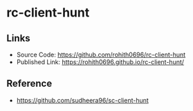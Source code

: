 # rc-client-hunt

## Links
- Source Code: https://github.com/rohith0696/rc-client-hunt
- Published Link: https://rohith0696.github.io/rc-client-hunt/

## Reference
- https://github.com/sudheera96/sc-client-hunt

